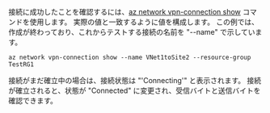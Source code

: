 接続に成功したことを確認するには、[az network vpn-connection show](/cli/azure/network/vpn-connection#show) コマンドを使用します。 実際の値と一致するように値を構成します。 この例では、作成が終わっており、これからテストする接続の名前を "--name" で示しています。

```azurecli
az network vpn-connection show --name VNet1toSite2 --resource-group TestRG1
```

接続がまだ確立中の場合は、接続状態は "'Connecting'" と表示されます。 接続が確立されると、状態が "Connected" に変更され、受信バイトと送信バイトを確認できます。